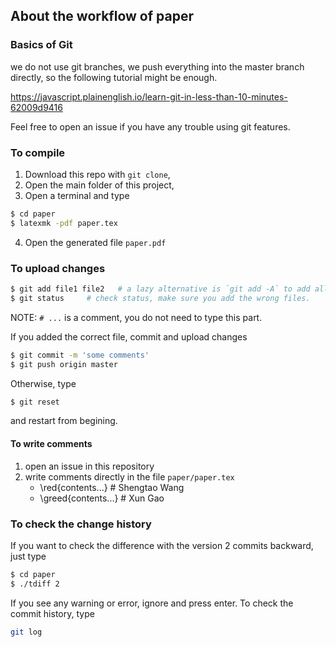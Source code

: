 ## About the workflow of paper

### Basics of Git
we do not use git branches, we push everything into the master branch directly, so the following tutorial might be enough.

https://javascript.plainenglish.io/learn-git-in-less-than-10-minutes-62009d9416

Feel free to open an issue if you have any trouble using git features.

### To compile

1. Download this repo with `git clone`,
2. Open the main folder of this project,
3. Open a terminal and type
```bash
$ cd paper
$ latexmk -pdf paper.tex
```
4. Open the generated file `paper.pdf`

### To upload changes
```bash
$ git add file1 file2   # a lazy alternative is `git add -A` to add all changes
$ git status     # check status, make sure you add the wrong files.
```
NOTE: `# ...` is a comment, you do not need to type this part.

If you added the correct file, commit and upload changes
```bash
$ git commit -m 'some comments'
$ git push origin master
```
Otherwise, type
```bash
$ git reset
```
and restart from begining.

#### To write comments
1. open an issue in this repository
2. write comments directly in the file `paper/paper.tex`
    * \red{contents...}  # Shengtao Wang
    * \greed{contents...}  # Xun Gao

### To check the change history
If you want to check the difference with the version 2 commits backward, just type
```bash
$ cd paper
$ ./tdiff 2
```
If you see any warning or error, ignore and press enter.
To check the commit history, type

```bash
git log
```
